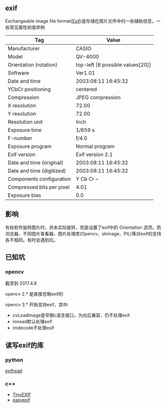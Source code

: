 ## exif    

Exchangeable image file format([Exif](https://en.wikipedia.org/wiki/Exif))是存储在图片文件中的一些辅助信息，一些常见属性和值举例

Tag |	Value
----|-------
Manufacturer |	CASIO
Model |	QV-4000
Orientation (rotation)	| top-left [8 possible values[20]]
Software	|Ver1.01
Date and time	|2003:08:11 16:45:32
YCbCr positioning |	centered
Compression	|JPEG compression
X resolution	|72.00
Y resolution	|72.00
Resolution unit	|Inch
Exposure time	|1/659 s
F-number	|f/4.0
Exposure program	|Normal program
Exif version	|Exif version 2.1
Date and time (original)	|2003:08:11 16:45:32
Date and time (digitized)	|2003:08:11 16:45:32
Components configuration	|Y Cb Cr –
Compressed bits per pixel	|4.01
Exposure bias	|0.0

## 影响    
有些软件旋转图片时，并未实际旋转，而是设置了exif中的 Orientation 选项。而浏览器、不同图片查看器、图片处理库(Opencv、skimage、PIL)等对exif的支持各不相同。有时会遇到坑。

## 已知坑    

### opencv    
截至到 2017.4.8

opencv 2.* 是直接忽略exif的

opencv 3.* 开始支持exif，其中:
* cvLoadImage是早期c语言接口，为向后兼容，仍不处理exif
* imread默认处理exif
* imdecode不处理exif

## 读写exif的库     

### python    
[exifread](https://pypi.python.org/pypi/ExifRead)

### c++
* [TinyEXIF](https://github.com/cdcseacave/TinyEXIF)
* [easyexif](https://github.com/mayanklahiri/easyexif)




